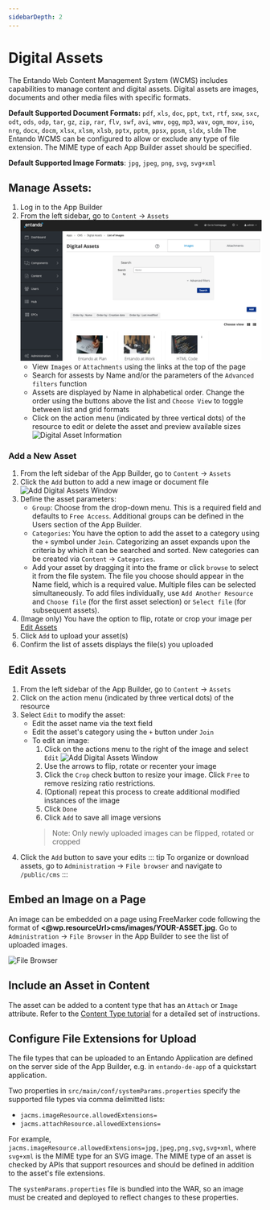 ```yaml
---
sidebarDepth: 2
---
```


# Digital Assets

The Entando Web Content Management System (WCMS) includes capabilities to manage content and digital assets. Digital assets are images, documents and other media files with specific formats.

**Default Supported Document Formats:** `pdf`, `xls`, `doc`, `ppt`, `txt`, `rtf`, `sxw`, `sxc`, `odt`, `ods`, `odp`, `tar`, `gz`, `zip`, `rar`, `flv`, `swf`, `avi`, `wmv`, `ogg`, `mp3`, `wav`, `ogm`, `mov`, `iso`, `nrg`, `docx`, `docm`, `xlsx`, `xlsm`, `xlsb`, `pptx`, `pptm`, `ppsx`, `ppsm`, `sldx`, `sldm`
The Entando WCMS can be configured to allow or exclude any type of file extension. The MIME type of each App Builder asset should be specified.

**Default Supported Image Formats**: `jpg`, `jpeg`, `png`, `svg`, `svg+xml`

## Manage Assets:

1. Log in to the App Builder
2. From the left sidebar, go to `Content` → `Assets`
![Digital Asset Main Page](./img/assets-manage.png) 
   * View `Images` or `Attachments` using the links at the top of the page
   * Search for assests by Name and/or the parameters of the `Advanced filters` function
   * Assets are displayed by Name in alphabetical order. Change the order using the buttons above the list and `Choose View` to toggle between list and grid formats
   * Click on the action menu (indicated by three vertical dots) of the resource to edit or delete the asset and preview available sizes
![Digital Asset Information](./img/assets-info.png)

### Add a New Asset

1. From the left sidebar of the App Builder, go to `Content` → `Assets`
2. Click the `Add` button to add a new image or document file 
![Add Digital Assets Window](./img/assets-add.png)
3. Define the asset parameters:
   - `Group`: Choose from the drop-down menu. This is a required field and defaults to `Free Access`. Additional groups can be defined in the Users section of the App Builder.  
   - `Categories`: You have the option to add the asset to a category using the `+` symbol under `Join`. Categorizing an asset expands upon the criteria by which it can be searched and sorted. New categories can be created via `Content` → `Categories`.
   - Add your asset by dragging it into the frame or click `browse` to select it from the file system. The file you choose should appear in the Name field, which is a required value. Multiple files can be selected simultaneously. To add files individually, use `Add Another Resource` and `Choose file` (for the first asset selection) or `Select file` (for subsequent assets).
4. (Image only) You have the option to flip, rotate or crop your image per [Edit Assets](#edit-assets)
5. Click `Add` to upload your asset(s)
6. Confirm the list of assets displays the file(s) you uploaded

## Edit Assets 
1. From the left sidebar of the App Builder, go to `Content` → `Assets`
2. Click on the action menu (indicated by three vertical dots) of the resource
3. Select `Edit` to modify the asset:
   - Edit the asset name via the text field
   - Edit the asset's category using the `+` button under `Join`
   - To edit an image:
     1. Click on the actions menu to the right of the image and select `Edit`
     ![Add Digital Assets Window](./img/assets-edit-image.png)
     2. Use the arrows to flip, rotate or recenter your image
     3. Click the `Crop` check button to resize your image. Click `Free` to remove resizing ratio restrictions.
     4. (Optional) repeat this process to create additional modified instances of the image 
     5. Click `Done`
     6. Click `Add` to save all image versions
     > Note: Only newly uploaded images can be flipped, rotated or cropped
4. Click the `Add` button to save your edits
::: tip
To organize or download assets, go to `Administration` → `File browser` and navigate to `/public/cms`
:::

## Embed an Image on a Page
An image can be embedded on a page using FreeMarker code following the format of **<@wp.resourceUrl>cms/images/YOUR-ASSET.jpg**. Go to `Administration` → `File Browser` in the App Builder to see the list of uploaded images.

![File Browser](./img/assets-filebrowser.png)

## Include an Asset in Content
The asset can be added to a content type that has an `Attach` or `Image` attribute. Refer to the [Content Type tutorial](./content-types-tutorial.md) for a detailed set of instructions.

## Configure File Extensions for Upload

The file types that can be uploaded to an Entando Application are defined on the server side of the App Builder, e.g. in `entando-de-app` of a quickstart application.

Two properties in `src/main/conf/systemParams.properties` specify the supported file types via comma delimitted lists:

* `jacms.imageResource.allowedExtensions=`
* `jacms.attachResource.allowedExtensions=`

For example, `jacms.imageResource.allowedExtensions=jpg,jpeg,png,svg,svg+xml`, where `svg+xml` is the MIME type for an SVG image. The MIME type of an asset is checked by APIs that support resources and should be defined in addition to the asset's file extensions.

The `systemParams.properties` file is bundled into the WAR, so an image must be created and deployed to reflect changes to these properties.

